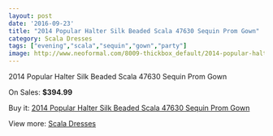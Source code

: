 ```yaml
---
layout: post
date: '2016-09-23'
title: "2014 Popular Halter Silk Beaded Scala 47630 Sequin Prom Gown"
category: Scala Dresses
tags: ["evening","scala","sequin","gown","party"]
image: http://www.neoformal.com/8009-thickbox_default/2014-popular-halter-silk-beaded-scala-47630-sequin-prom-gown.jpg
---
```

2014 Popular Halter Silk Beaded Scala 47630 Sequin Prom Gown

On Sales: **$394.99**
<a href="https://www.neoformal.com/en/scala-dresses/2824-2014-popular-halter-silk-beaded-scala-47630-sequin-prom-gown.html"><amp-img layout="responsive" width="600" height="600" src="//www.neoformal.com/8009-thickbox_default/2014-popular-halter-silk-beaded-scala-47630-sequin-prom-gown.jpg" alt="2014 Popular Halter Silk Beaded Scala 47630 Sequin Prom Gown 0" /></a>
<a href="https://www.neoformal.com/en/scala-dresses/2824-2014-popular-halter-silk-beaded-scala-47630-sequin-prom-gown.html"><amp-img layout="responsive" width="600" height="600" src="//www.neoformal.com/8010-thickbox_default/2014-popular-halter-silk-beaded-scala-47630-sequin-prom-gown.jpg" alt="2014 Popular Halter Silk Beaded Scala 47630 Sequin Prom Gown 1" /></a>

Buy it: [2014 Popular Halter Silk Beaded Scala 47630 Sequin Prom Gown](https://www.neoformal.com/en/scala-dresses/2824-2014-popular-halter-silk-beaded-scala-47630-sequin-prom-gown.html "2014 Popular Halter Silk Beaded Scala 47630 Sequin Prom Gown")

View more: [Scala Dresses](https://www.neoformal.com/en/26-scala-dresses "Scala Dresses")